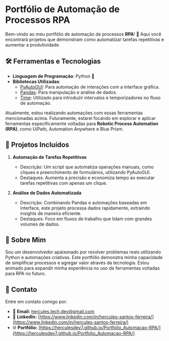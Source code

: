 # Portfólio de Automação de Processos RPA

Bem-vindo ao meu portfólio de automação de processos **RPA**! 🚀 Aqui você encontrará projetos que demonstram como automatizar tarefas repetitivas e aumentar a produtividade.

## 🛠️ Ferramentas e Tecnologias

- **Linguagem de Programação**: Python 🐍
- **Bibliotecas Utilizadas**:
  - [PyAutoGUI](https://pyautogui.readthedocs.io/): Para automação de interações com a interface gráfica.
  - [Pandas](https://pandas.pydata.org/): Para manipulação e análise de dados.
  - [Time](https://docs.python.org/3/library/time.html): Utilizado para introduzir intervalos e temporizadores no fluxo de automação.

Atualmente, estou realizando automações com essas ferramentas mencionadas acima. Futuramente, estarei focando em explorar e aplicar ferramentas especificamente voltadas para **Robotic Process Automation (RPA)**, como UiPath, Automation Anywhere e Blue Prism.

## 🚀 Projetos Incluídos

1. **Automação de Tarefas Repetitivas**
   - Descrição: Um script que automatiza operações manuais, como cliques e preenchimento de formulários, utilizando PyAutoGUI.
   - Destaques: Aumenta a precisão e economiza tempo ao executar tarefas repetitivas com apenas um clique.

2. **Análise de Dados Automatizada**
   - Descrição: Combinando Pandas e automações baseadas em interface, este projeto processa dados rapidamente, extraindo insights de maneira eficiente.
   - Destaques: Foco em fluxos de trabalho que lidam com grandes volumes de dados.

## 🌟 Sobre Mim

Sou um desenvolvedor apaixonado por resolver problemas reais utilizando Python e automações criativas. Este portfólio demonstra minha capacidade de simplificar processos e agregar valor através da tecnologia. Estou animado para expandir minha experiência no uso de ferramentas voltadas para RPA no futuro.

## 📧 Contato

Entre em contato comigo por:
- 📧 **Email:** [hercules.tech.dev@gmail.com](mailto:hercules.tech.dev@gmail.com)
- 💼 **LinkedIn:** [https://www.linkedin.com/in/hercules-santos-ferreira/](https://www.linkedin.com/in/hercules-santos-ferreira/)  
- 🌐 **Portfólio:** [https://herculesdev7.github.io/Portfolio_Automacao-RPA/](https://herculesdev7.github.io/Portfolio_Automacao-RPA/)  

